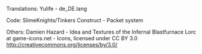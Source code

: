 Translations:
Yulife - de_DE.lang


Code:
SlimeKnights/Tinkers Construct - Packet system

Others:
Damien Hazard - Idea and Textures of the Infernal Blastfurnace
Lorc at game-icons.net - Icons, licensed under CC BY 3.0 http://creativecommons.org/licenses/by/3.0/






